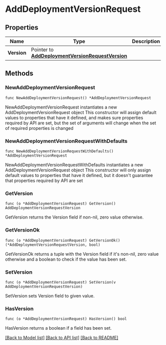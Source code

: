 # AddDeploymentVersionRequest

## Properties

Name | Type | Description | Notes
------------ | ------------- | ------------- | -------------
**Version** | Pointer to [**AddDeploymentVersionRequestVersion**](AddDeploymentVersionRequestVersion.md) |  | [optional] 

## Methods

### NewAddDeploymentVersionRequest

`func NewAddDeploymentVersionRequest() *AddDeploymentVersionRequest`

NewAddDeploymentVersionRequest instantiates a new AddDeploymentVersionRequest object
This constructor will assign default values to properties that have it defined,
and makes sure properties required by API are set, but the set of arguments
will change when the set of required properties is changed

### NewAddDeploymentVersionRequestWithDefaults

`func NewAddDeploymentVersionRequestWithDefaults() *AddDeploymentVersionRequest`

NewAddDeploymentVersionRequestWithDefaults instantiates a new AddDeploymentVersionRequest object
This constructor will only assign default values to properties that have it defined,
but it doesn't guarantee that properties required by API are set

### GetVersion

`func (o *AddDeploymentVersionRequest) GetVersion() AddDeploymentVersionRequestVersion`

GetVersion returns the Version field if non-nil, zero value otherwise.

### GetVersionOk

`func (o *AddDeploymentVersionRequest) GetVersionOk() (*AddDeploymentVersionRequestVersion, bool)`

GetVersionOk returns a tuple with the Version field if it's non-nil, zero value otherwise
and a boolean to check if the value has been set.

### SetVersion

`func (o *AddDeploymentVersionRequest) SetVersion(v AddDeploymentVersionRequestVersion)`

SetVersion sets Version field to given value.

### HasVersion

`func (o *AddDeploymentVersionRequest) HasVersion() bool`

HasVersion returns a boolean if a field has been set.


[[Back to Model list]](../README.md#documentation-for-models) [[Back to API list]](../README.md#documentation-for-api-endpoints) [[Back to README]](../README.md)


